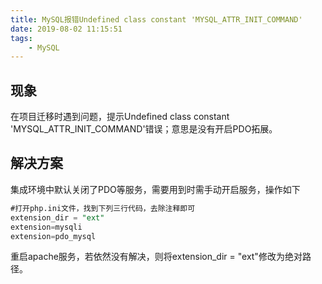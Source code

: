 ```yaml
---
title: MySQL报错Undefined class constant 'MYSQL_ATTR_INIT_COMMAND'
date: 2019-08-02 11:15:51
tags:
    - MySQL
---
```

## 现象
在项目迁移时遇到问题，提示Undefined class constant 'MYSQL_ATTR_INIT_COMMAND'错误；意思是没有开启PDO拓展。
## 解决方案
集成环境中默认关闭了PDO等服务，需要用到时需手动开启服务，操作如下
```sql
#打开php.ini文件，找到下列三行代码，去除注释即可
extension_dir = "ext"
extension=mysqli
extension=pdo_mysql
```
重启apache服务，若依然没有解决，则将extension_dir = "ext"修改为绝对路径。